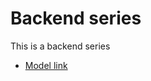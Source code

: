 # Backend series

This is a backend series
- [Model link](https://app.eraser.io/workspace/YtPqZ1VogxGy1jzIDkzj?origin=qr)